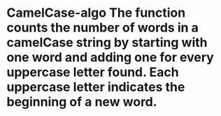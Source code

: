 # CamelCase-algo The function counts the number of words in a camelCase string by starting with one word and adding one for every uppercase letter found. Each uppercase letter indicates the beginning of a new word.
